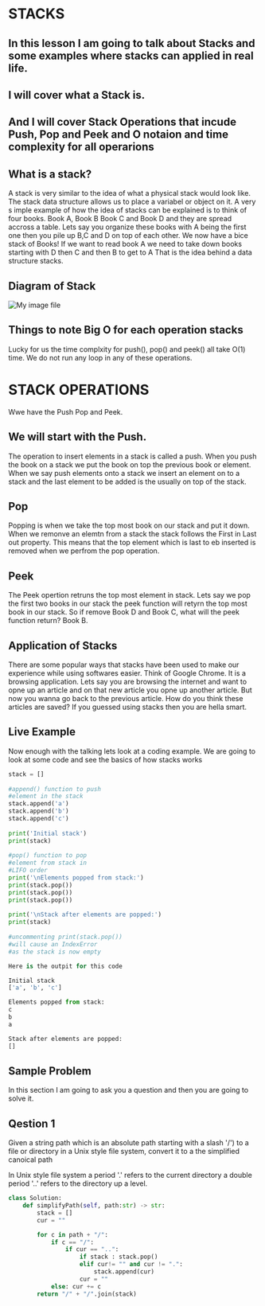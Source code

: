 # STACKS
## In this lesson I am going to talk about Stacks and some examples where stacks can applied in real life.
## I will cover what a Stack is.
## And I will cover Stack Operations that incude Push, Pop and Peek and O notaion and time complexity for all operarions
## What is a stack?
A stack is very similar to the idea of what a physical stack would look like. The  stack data structure
allows us to place a variabel or object on it. A very s imple example of how the idea of stacks can be explained is to think
of four books. Book A, Book B Book C and Book D and they are spread accross a table.
Lets say you organize these books with A being the first one then you pile up B,C and D on top of each other.
We now have a bice stack of Books!
If we want to read book A we need to take down books starting with D then C and then B to get  to A
That is the idea behind a data structure stacks.

## Diagram of Stack
![My image file](https://media.geeksforgeeks.org/wp-content/uploads/20210716162942/stack-660x345.png)

## Things to note Big O for  each operation stacks
Lucky for us the time complxity for push(), pop() and peek() all take O(1) time. We do not run any loop in any of these operations.

# STACK OPERATIONS
Wwe have the Push Pop and Peek.

## We will start with the Push.
The operation  to insert elements in a stack is called a push. When you push  the book on a stack we put the 
book on top the previous book or element. When we say push elements onto a stack we insert an element on to a 
stack and the last element to be added is the usually on top of the stack.

## Pop
Popping is when we take the top most book on our stack and put it down.  When we remonve an elemtn from a stack the stack
follows the First in Last out property. This means that the top element which is last to eb inserted is removed
when we perfrom the pop operation.

## Peek
The Peek  opertion retruns the top most element in stack. Lets say we pop the first two books in our stack
the peek function will retyrn the top most book in our stack. So if remove Book D and Book C, what will
the peek function return? Book B.
## Application of Stacks
There are some popular ways that stacks have been used to make our experience while using softwares easier. Think of Google Chrome. It is a browsing application. Lets say you are browsing the internet and want to opne up an article and on that new article you opne up another article. But now you wanna go back to the previous article. How do you think these articles are saved? If you guessed using stacks then you are hella smart.

## Live Example
Now enough with the talking lets look at a coding example. 
We are going to look at some code and see the basics of  how stacks works

``` python
stack = []
 
#append() function to push
#element in the stack
stack.append('a')
stack.append('b')
stack.append('c')
 
print('Initial stack')
print(stack)
 
#pop() function to pop
#element from stack in
#LIFO order
print('\nElements popped from stack:')
print(stack.pop())
print(stack.pop())
print(stack.pop())
 
print('\nStack after elements are popped:')
print(stack)
 
#uncommenting print(stack.pop())
#will cause an IndexError
#as the stack is now empty

Here is the outpit for this code

Initial stack
['a', 'b', 'c']

Elements popped from stack:
c
b
a

Stack after elements are popped:
[]
```


## Sample Problem
In this section I am going to ask you a question and then you are going to solve it.
## Qestion 1
Given a string path which is an absolute path starting with a slash '/') to a file or directory in a Unix style file system, convert it to a the simplified canoical path

In Unix style file system a period '.' refers to the current directory a double period '..' refers to the directory up a level.

``` python
class Solution:
    def simplifyPath(self, path:str) -> str:
        stack = []
        cur = ""

        for c in path + "/":
            if c == "/":
                if cur == "..":
                    if stack : stack.pop()
                    elif cur!= "" and cur != ".":
                        stack.append(cur)
                    cur = ""
            else: cur += c
        return "/" + "/".join(stack)
```




